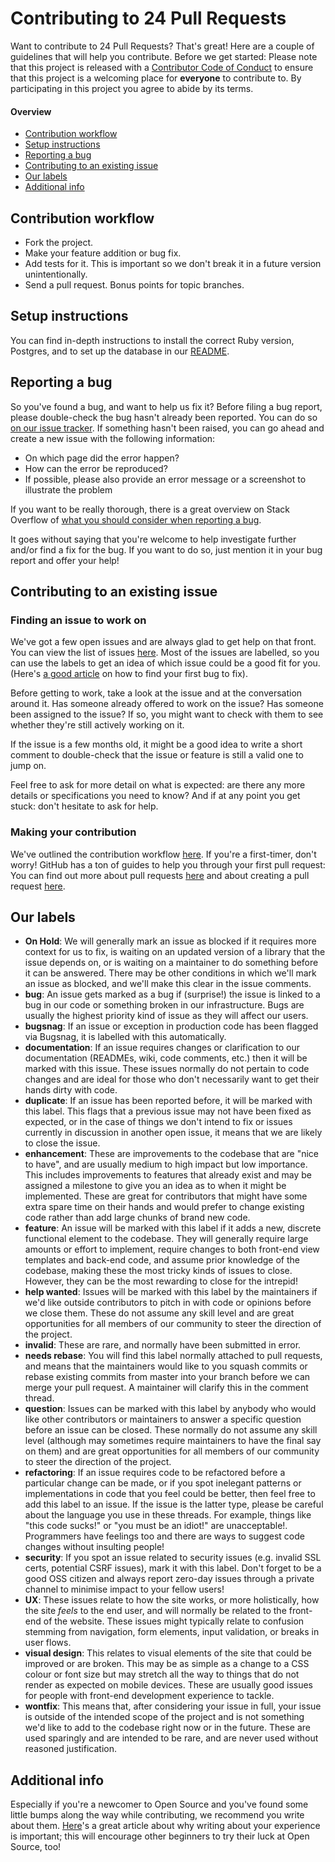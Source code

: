 # Contributing to 24 Pull Requests

Want to contribute to 24 Pull Requests? That's great! Here are a couple of guidelines that will help you contribute. Before we get started: Please note that this project is released with a [Contributor Code of Conduct](CODE_OF_CONDUCT.md) to ensure that this project is a welcoming place for **everyone** to contribute to. By participating in this project you agree to abide by its terms.

#### Overview

* [Contribution workflow](#contribution-workflow)
* [Setup instructions](#setup-instructions)
* [Reporting a bug](#reporting-a-bug)
* [Contributing to an existing issue](#contributing-to-an-existing-issue)
* [Our labels](#our-labels)  
* [Additional info](#additional-info)

## Contribution workflow

 * Fork the project.
 * Make your feature addition or bug fix.
 * Add tests for it. This is important so we don't break it in a future version unintentionally.
 * Send a pull request. Bonus points for topic branches.

## Setup instructions

You can find in-depth instructions to install the correct Ruby version, Postgres, and to set up the database in our [README](https://github.com/librariesio/libraries.io/blob/master/Readme.md#getting-started).

## Reporting a bug

So you've found a bug, and want to help us fix it? Before filing a bug report, please double-check the bug hasn't already been reported. You can do so [on our issue tracker](https://github.com/librariesio/libraries.io/issues?q=is%3Aissue+is%3Aopen+label%3Abug). If something hasn't been raised, you can go ahead and create a new issue with the following information:

* On which page did the error happen?
* How can the error be reproduced?
* If possible, please also provide an error message or a screenshot to illustrate the problem

If you want to be really thorough, there is a great overview on Stack Overflow of [what you should consider when reporting a bug](http://stackoverflow.com/questions/240323/how-to-report-bugs-the-smart-way).

It goes without saying that you're welcome to help investigate further and/or find a fix for the bug. If you want to do so, just mention it in your bug report and offer your help!  

## Contributing to an existing issue

### Finding an issue to work on

We've got a few open issues and are always glad to get help on that front. You can view the list of issues [here](https://github.com/librariesio/libraries.io/issues). Most of the issues are labelled, so you can use the labels to get an idea of which issue could be a good fit for you. (Here's [a good article](https://medium.freecodecamp.com/finding-your-first-open-source-project-or-bug-to-work-on-1712f651e5ba) on how to find your first bug to fix).

Before getting to work, take a look at the issue and at the conversation around it. Has someone already offered to work on the issue? Has someone been assigned to the issue? If so, you might want to check with them to see whether they're still actively working on it.

If the issue is a few months old, it might be a good idea to write a short comment to double-check that the issue or feature is still a valid one to jump on.

Feel free to ask for more detail on what is expected: are there any more details or specifications you need to know?
And if at any point you get stuck: don't hesitate to ask for help.

### Making your contribution

We've outlined the contribution workflow [here](#contribution-workflow). If you're a first-timer, don't worry! GitHub has a ton of guides to help you through your first pull request: You can find out more about pull requests [here](https://help.github.com/articles/about-pull-requests/) and about creating a pull request [here](https://help.github.com/articles/creating-a-pull-request/).

## Our labels


- **On Hold**: We will generally mark an issue as blocked if it requires more context for us to fix, is waiting on an updated version of a library that the issue depends on, or is waiting on a maintainer to do something before it can be answered. There may be other conditions in which we'll mark an issue as blocked, and we'll make this clear in the issue comments.
- **bug**: An issue gets marked as a bug if (surprise!) the issue is linked to a bug in our code or something broken in our infrastructure. Bugs are usually the highest priority kind of issue as they will affect our users.
- **bugsnag**: If an issue or exception in production code has been flagged via Bugsnag, it is labelled with this automatically.
- **documentation**: If an issue requires changes or clarification to our documentation (READMEs, wiki, code comments, etc.) then it will be marked with this issue. These issues normally do not pertain to code changes and are ideal for those who don't necessarily want to get their hands dirty with code.
- **duplicate**: If an issue has been reported before, it will be marked with this label. This flags that a previous issue may not have been fixed as expected, or in the case of things we don't intend to fix or issues currently in discussion in another open issue, it means that we are likely to close the issue.
- **enhancement**: These are improvements to the codebase that are "nice to have", and are usually medium to high impact but low importance. This includes improvements to features that already exist and may be assigned a milestone to give you an idea as to when it might be implemented. These are great for contributors that might have some extra spare time on their hands and would prefer to change existing code rather than add large chunks of brand new code.
- **feature**: An issue will be marked with this label if it adds a new, discrete functional element to the codebase. They will generally require large amounts or effort to implement, require changes to both front-end view templates and back-end code, and assume prior knowledge of the codebase, making these the most tricky kinds of issues to close. However, they can be the most rewarding to close for the intrepid!
- **help wanted**: Issues will be marked with this label by the maintainers if we'd like outside contributors to pitch in with code or opinions before we close them. These do not assume any skill level and are great opportunities for all members of our community to steer the direction of the project.
- **invalid**: These are rare, and normally have been submitted in error.
- **needs rebase**: You will find this label normally attached to pull requests, and means that the maintainers would like to you squash commits or rebase existing commits from master into your branch before we can merge your pull request. A maintainer will clarify this in the comment thread.
- **question**: Issues can be marked with this label by anybody who would like other contributors or maintainers to answer a specific question before an issue can be closed. These normally do not assume any skill level (although may sometimes require maintainers to have the final say on them) and are great opportunities for all members of our community to steer the direction of the project.
- **refactoring**: If an issue requires code to be refactored before a particular change can be made, or if you spot inelegant patterns or implementations in code that you feel could be better, then feel free to add this label to an issue. If the issue is the latter type, please be careful about the language you use in these threads. For example, things like "this code sucks!" or "you must be an idiot!" are unacceptable!. Programmers have feelings too and there are ways to suggest code changes without insulting people!
- **security**: If you spot an issue related to security issues (e.g. invalid SSL certs, potential CSRF issues), mark it with this label. Don't forget to be a good OSS citizen and always report zero-day issues through a private channel to minimise impact to your fellow users!
- **UX**: These issues relate to how the site works, or more holistically, how the site _feels_ to the end user, and will normally be related to the front-end of the website. These issues might typically relate to confusion stemming from navigation, form elements, input validation, or breaks in user flows.
- **visual design**: This relates to visual elements of the site that could be improved or are broken. This may be as simple as a change to a CSS colour or font size but may stretch all the way to things that do not render as expected on mobile devices. These are usually good issues for people with front-end development experience to tackle.
- **wontfix**: This means that, after considering your issue in full, your issue is outside of the intended scope of the project and is not something we'd like to add to the codebase right now or in the future. These are used sparingly and are intended to be rare, and are never used without reasoned justification.

## Additional info

Especially if you're a newcomer to Open Source and you've found some little bumps along the way while contributing, we recommend you write about them. [Here](https://medium.freecodecamp.com/new-contributors-to-open-source-please-blog-more-920af14cffd)'s a great article about why writing about your experience is important; this will encourage other beginners to try their luck at Open Source, too!
